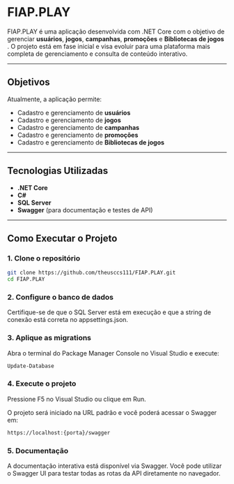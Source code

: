 # FIAP.PLAY

FIAP.PLAY é uma aplicação desenvolvida com .NET Core com o objetivo de gerenciar **usuários**, **jogos**, **campanhas**, **promoções** e **Bibliotecas de jogos** . O projeto está em fase inicial e visa evoluir para uma plataforma mais completa de gerenciamento e consulta de conteúdo interativo.

---

## Objetivos

Atualmente, a aplicação permite:

- Cadastro e gerenciamento de **usuários**  
- Cadastro e gerenciamento de **jogos**
- Cadastro e gerenciamento de **campanhas**
- Cadastro e gerenciamento de **promoções**
- Cadastro e gerenciamento de **Bibliotecas de jogos**

---

## Tecnologias Utilizadas

- **.NET Core**
- **C#**
- **SQL Server**
- **Swagger** (para documentação e testes de API)

---

## Como Executar o Projeto

### 1. Clone o repositório

```bash
git clone https://github.com/theusccs111/FIAP.PLAY.git
cd FIAP.PLAY
```

### 2. Configure o banco de dados

Certifique-se de que o SQL Server está em execução e que a string de conexão está correta no appsettings.json.

### 3. Aplique as migrations

Abra o terminal do Package Manager Console no Visual Studio e execute:

```bash
Update-Database
```

### 4. Execute o projeto

Pressione F5 no Visual Studio ou clique em Run.

O projeto será iniciado na URL padrão e você poderá acessar o Swagger em:

```bash
https://localhost:{porta}/swagger
```

### 5. Documentação

A documentação interativa está disponível via Swagger.
Você pode utilizar o Swagger UI para testar todas as rotas da API diretamente no navegador.
